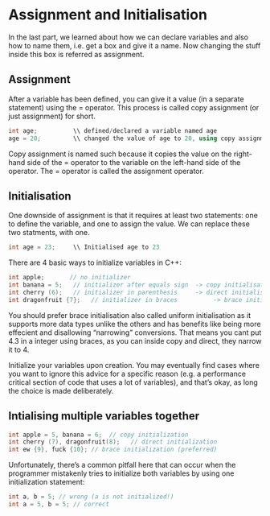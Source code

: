 # Assignment and Initialisation 

In the last part, we learned about how we can declare variables and also how to name them, i.e. get a box and give it a name. 
Now changing the stuff inside this box is referred as assignment.

## Assignment 

After a variable has been defined, you can give it a value (in a separate statement) using the = operator. 
This process is called copy assignment (or just assignment) for short.

```cpp
int age;          \\ defined/declared a variable named age
age = 20;         \\ changed the value of age to 20, using copy assignment
```

Copy assignment is named such because it copies the value on the right-hand side of the = operator to the variable on the 
left-hand side of the operator. The = operator is called the assignment operator.

## Initialisation 

One downside of assignment is that it requires at least two statements: one to define the variable, and one to assign the value.
We can replace these two statments, with one. 

```cpp
int age = 23;     \\ Initialised age to 23
```

There are 4 basic ways to initialize variables in C++:

```cpp
int apple;       // no initializer
int banana = 5;   // initializer after equals sign  -> copy initialisation
int cherry (6);   // initializer in parenthesis     -> direct initialisation 
int dragonfruit {7};   // initializer in braces          -> brace initialisation
```

You should prefer brace initialisation also called uniform initialisation as it supports more data types unlike the others and
has benefits like being more effecient and disallowing “narrowing” conversions. That means you cant put 4.3 in a integer using braces, as you can inside
copy and direct, they narrow it to 4.

Initialize your variables upon creation. You may eventually find cases where you want to ignore this advice for a specific reason 
(e.g. a performance critical section of code that uses a lot of variables), and that’s okay, as long the choice is made deliberately.

## Intialising multiple variables together

```cpp
int apple = 5, banana = 6;  // copy initialization
int cherry (7), dragonfruit(8);   // direct initialization
int ew {9}, fuck {10}; // brace initialization (preferred)
```

Unfortunately, there’s a common pitfall here that can occur when the programmer mistakenly tries to initialize both variables by using one initialization statement:

```cpp
int a, b = 5; // wrong (a is not initialized!)
int a = 5, b = 5; // correct
```
